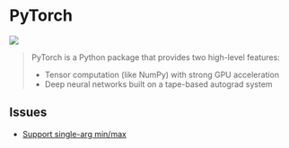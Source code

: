 # PyTorch

[![](https://img.shields.io/badge/PyTorch-repo-blue)](https://github.com/pytorch/pytorch)

> PyTorch is a Python package that provides two high-level features:
>
> - Tensor computation (like NumPy) with strong GPU acceleration
> - Deep neural networks built on a tape-based autograd system

## Issues

- [Support single-arg min/max](https://github.com/pytorch/pytorch/issues/93539)
